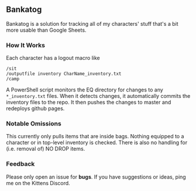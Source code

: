 
## Bankatog
Bankatog is a solution for tracking all of my characters' stuff that's a bit more usable than Google Sheets.

### How It Works
Each character has a logout macro like
```
/sit
/outputfile inventory CharName_inventory.txt
/camp
```
A PowerShell script monitors the EQ directory for changes to any `*_inventory.txt` files. When it detects changes, it automatically commits the inventory files to the repo. It then pushes the changes to master and redeploys github pages.

### Notable Omissions
This currently only pulls items that are inside bags. Nothing equipped to a character or in top-level inventory is checked.
There is also no handling for (i.e. removal of) NO DROP items.

### Feedback
Please only open an issue for **bugs**. If you have suggestions or ideas, ping me on the Kittens Discord.
